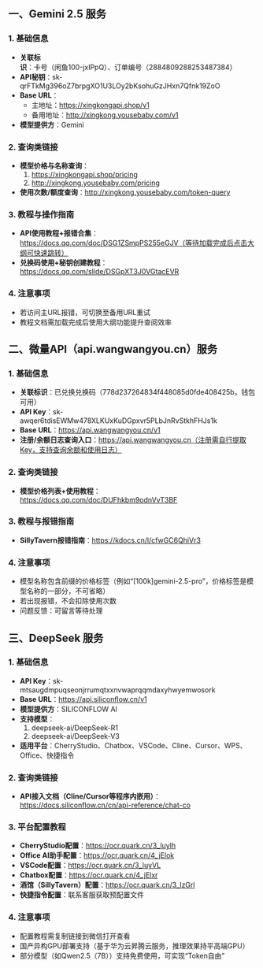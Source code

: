 
## 一、Gemini 2.5 服务
### 1. 基础信息
- **关联标识**：卡号（闲鱼100-jxIPpQ）、订单编号（2884809288253487384）
- **API秘钥**：sk-qrFTkMg396oZ7brpgXO1U3LOy2bKsohuGzJHxn7Qfnk19ZoO
- **Base URL**：
  - 主地址：https://xingkongapi.shop/v1
  - 备用地址：http://xingkong.yousebaby.com/v1
- **模型提供方**：Gemini


### 2. 查询类链接
- **模型价格与名称查询**：
  1. https://xingkongapi.shop/pricing
  2. http://xingkong.yousebaby.com/pricing
- **使用次数/额度查询**：http://xingkong.yousebaby.com/token-query


### 3. 教程与操作指南
- **API使用教程+报错合集**：https://docs.qq.com/doc/DSG1ZSmpPS255eGJV（等待加载完成后点击大纲可快速跳转）
- **兑换码使用+秘钥创建教程**：https://docs.qq.com/slide/DSGpXT3J0VGtacEVR


### 4. 注意事项
- 若访问主URL报错，可切换至备用URL重试
- 教程文档需加载完成后使用大纲功能提升查阅效率


## 二、微量API（api.wangwangyou.cn）服务
### 1. 基础信息
- **关联标识**：已兑换兑换码（778d237264834f448085d0fde408425b，钱包可用）
- **API Key**：sk-awqer6tdisEWMw478XLKUxKuDGpxvr5PLbJnRvStkhFHJs1k
- **Base URL**：https://api.wangwangyou.cn/v1
- **注册/余额日志查询入口**：https://api.wangwangyou.cn（注册需自行提取Key，支持查询余额和使用日志）


### 2. 查询类链接
- **模型价格列表+使用教程**：https://docs.qq.com/doc/DUFhkbm9odnVvT3BF


### 3. 教程与报错指南
- **SillyTavern报错指南**：https://kdocs.cn/l/cfwGC6QhiVr3


### 4. 注意事项
- 模型名称包含前缀的价格标签（例如“[100k]gemini-2.5-pro”，价格标签是模型名称的一部分，不可省略）
- 若出现报错，不会扣除使用次数
- 问题反馈：可留言等待处理


## 三、DeepSeek 服务
### 1. 基础信息
- **API Key**：sk-mtsaugdmpuqseonjrrumqtxxnvwaprqqmdaxyhwyemwosork
- **Base URL**：https://api.siliconflow.cn/v1
- **模型提供方**：SILICONFLOW AI
- **支持模型**：
  1. deepseek-ai/DeepSeek-R1
  2. deepseek-ai/DeepSeek-V3
- **适用平台**：CherryStudio、Chatbox、VSCode、Cline、Cursor、WPS、Office、快捷指令


### 2. 查询类链接
- **API接入文档（Cline/Cursor等程序内嵌用）**：https://docs.siliconflow.cn/cn/api-reference/chat-co


### 3. 平台配置教程
- **CherryStudio配置**：https://ocr.quark.cn/3_luylh
- **Office AI助手配置**：https://ocr.quark.cn/4_jElok
- **VSCode配置**：https://ocr.quark.cn/3_luyVL
- **Chatbox配置**：https://ocr.quark.cn/4_jElxr
- **酒馆（SillyTavern）配置**：https://ocr.quark.cn/3_lzGrl
- **快捷指令配置**：联系客服获取预配置文件


### 4. 注意事项
- 配置教程需复制链接到微信打开查看
- 国产异构GPU部署支持（基于华为云昇腾云服务，推理效果持平高端GPU）
- 部分模型（如Qwen2.5（7B））支持免费使用，可实现“Token自由”
